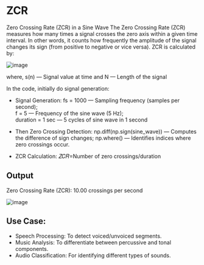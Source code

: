 # ZCR
Zero Crossing Rate (ZCR) in a Sine Wave
The Zero Crossing Rate (ZCR) measures how many times a signal crosses the zero axis within a given time interval. In other words, it counts how frequently the amplitude of the signal changes its sign (from positive to negative or vice versa).
ZCR is calculated by:

![image](https://github.com/user-attachments/assets/67ed8c20-c14a-4d54-825a-15d679027579)

where, s(n) — Signal value at time and N — Length of the signal

In the code, initially do signal generation:
* Signal Generation:
    fs = 1000 — Sampling frequency (samples per second);  
    f = 5 — Frequency of the sine wave (5 Hz);  
    duration = 1 sec — 5 cycles of sine wave in 1 second
* Then Zero Crossing Detection:
    np.diff(np.sign(sine_wave)) — Computes the difference of sign changes; np.where() — Identifies indices where zero crossings occur.

* ZCR Calculation:
    𝑍𝐶𝑅=Number of zero crossings/duration
  

  
## Output
​Zero Crossing Rate (ZCR): 10.00 crossings per second

![image](https://github.com/user-attachments/assets/384f3352-85d7-4458-a9e7-a9686f2a41b4)


## Use Case:
* Speech Processing: To detect voiced/unvoiced segments.
* Music Analysis: To differentiate between percussive and tonal components.
* Audio Classification: For identifying different types of sounds.
